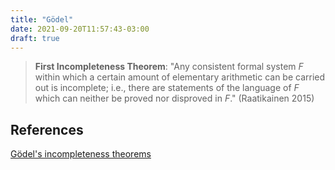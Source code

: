 ```yaml
---
title: "Gödel"
date: 2021-09-20T11:57:43-03:00
draft: true
---
```


> **First Incompleteness Theorem**: "Any consistent formal system *F* within which a certain amount of elementary arithmetic can be carried  out is incomplete; i.e., there are statements of the language of *F* which can neither be proved nor disproved in *F*." (Raatikainen 2015)



## References

[Gödel's incompleteness theorems](https://en.wikipedia.org/wiki/G%C3%B6del%27s_incompleteness_theorems)